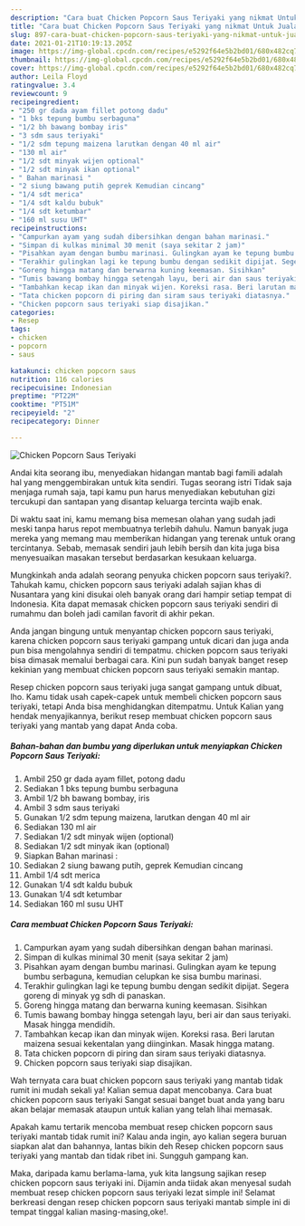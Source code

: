```yaml
---
description: "Cara buat Chicken Popcorn Saus Teriyaki yang nikmat Untuk Jualan"
title: "Cara buat Chicken Popcorn Saus Teriyaki yang nikmat Untuk Jualan"
slug: 897-cara-buat-chicken-popcorn-saus-teriyaki-yang-nikmat-untuk-jualan
date: 2021-01-21T10:19:13.205Z
image: https://img-global.cpcdn.com/recipes/e5292f64e5b2bd01/680x482cq70/chicken-popcorn-saus-teriyaki-foto-resep-utama.jpg
thumbnail: https://img-global.cpcdn.com/recipes/e5292f64e5b2bd01/680x482cq70/chicken-popcorn-saus-teriyaki-foto-resep-utama.jpg
cover: https://img-global.cpcdn.com/recipes/e5292f64e5b2bd01/680x482cq70/chicken-popcorn-saus-teriyaki-foto-resep-utama.jpg
author: Leila Floyd
ratingvalue: 3.4
reviewcount: 9
recipeingredient:
- "250 gr dada ayam fillet potong dadu"
- "1 bks tepung bumbu serbaguna"
- "1/2 bh bawang bombay iris"
- "3 sdm saus teriyaki"
- "1/2 sdm tepung maizena larutkan dengan 40 ml air"
- "130 ml air"
- "1/2 sdt minyak wijen optional"
- "1/2 sdt minyak ikan optional"
- " Bahan marinasi "
- "2 siung bawang putih geprek Kemudian cincang"
- "1/4 sdt merica"
- "1/4 sdt kaldu bubuk"
- "1/4 sdt ketumbar"
- "160 ml susu UHT"
recipeinstructions:
- "Campurkan ayam yang sudah dibersihkan dengan bahan marinasi."
- "Simpan di kulkas minimal 30 menit (saya sekitar 2 jam)"
- "Pisahkan ayam dengan bumbu marinasi. Gulingkan ayam ke tepung bumbu serbaguna, kemudian celupkan ke sisa bumbu marinasi."
- "Terakhir gulingkan lagi ke tepung bumbu dengan sedikit dipijat. Segera goreng di minyak yg sdh di panaskan."
- "Goreng hingga matang dan berwarna kuning keemasan. Sisihkan"
- "Tumis bawang bombay hingga setengah layu, beri air dan saus teriyaki. Masak hingga mendidih."
- "Tambahkan kecap ikan dan minyak wijen. Koreksi rasa. Beri larutan maizena sesuai kekentalan yang diinginkan. Masak hingga matang."
- "Tata chicken popcorn di piring dan siram saus teriyaki diatasnya."
- "Chicken popcorn saus teriyaki siap disajikan."
categories:
- Resep
tags:
- chicken
- popcorn
- saus

katakunci: chicken popcorn saus 
nutrition: 116 calories
recipecuisine: Indonesian
preptime: "PT22M"
cooktime: "PT51M"
recipeyield: "2"
recipecategory: Dinner

---
```



![Chicken Popcorn Saus Teriyaki](https://img-global.cpcdn.com/recipes/e5292f64e5b2bd01/680x482cq70/chicken-popcorn-saus-teriyaki-foto-resep-utama.jpg)

Andai kita seorang ibu, menyediakan hidangan mantab bagi famili adalah hal yang menggembirakan untuk kita sendiri. Tugas seorang istri Tidak saja menjaga rumah saja, tapi kamu pun harus menyediakan kebutuhan gizi tercukupi dan santapan yang disantap keluarga tercinta wajib enak.

Di waktu  saat ini, kamu memang bisa memesan olahan yang sudah jadi meski tanpa harus repot membuatnya terlebih dahulu. Namun banyak juga mereka yang memang mau memberikan hidangan yang terenak untuk orang tercintanya. Sebab, memasak sendiri jauh lebih bersih dan kita juga bisa menyesuaikan masakan tersebut berdasarkan kesukaan keluarga. 



Mungkinkah anda adalah seorang penyuka chicken popcorn saus teriyaki?. Tahukah kamu, chicken popcorn saus teriyaki adalah sajian khas di Nusantara yang kini disukai oleh banyak orang dari hampir setiap tempat di Indonesia. Kita dapat memasak chicken popcorn saus teriyaki sendiri di rumahmu dan boleh jadi camilan favorit di akhir pekan.

Anda jangan bingung untuk menyantap chicken popcorn saus teriyaki, karena chicken popcorn saus teriyaki gampang untuk dicari dan juga anda pun bisa mengolahnya sendiri di tempatmu. chicken popcorn saus teriyaki bisa dimasak memalui berbagai cara. Kini pun sudah banyak banget resep kekinian yang membuat chicken popcorn saus teriyaki semakin mantap.

Resep chicken popcorn saus teriyaki juga sangat gampang untuk dibuat, lho. Kamu tidak usah capek-capek untuk membeli chicken popcorn saus teriyaki, tetapi Anda bisa menghidangkan ditempatmu. Untuk Kalian yang hendak menyajikannya, berikut resep membuat chicken popcorn saus teriyaki yang mantab yang dapat Anda coba.

<!--inarticleads1-->

##### Bahan-bahan dan bumbu yang diperlukan untuk menyiapkan Chicken Popcorn Saus Teriyaki:

1. Ambil 250 gr dada ayam fillet, potong dadu
1. Sediakan 1 bks tepung bumbu serbaguna
1. Ambil 1/2 bh bawang bombay, iris
1. Ambil 3 sdm saus teriyaki
1. Gunakan 1/2 sdm tepung maizena, larutkan dengan 40 ml air
1. Sediakan 130 ml air
1. Sediakan 1/2 sdt minyak wijen (optional)
1. Sediakan 1/2 sdt minyak ikan (optional)
1. Siapkan  Bahan marinasi :
1. Sediakan 2 siung bawang putih, geprek Kemudian cincang
1. Ambil 1/4 sdt merica
1. Gunakan 1/4 sdt kaldu bubuk
1. Gunakan 1/4 sdt ketumbar
1. Sediakan 160 ml susu UHT




<!--inarticleads2-->

##### Cara membuat Chicken Popcorn Saus Teriyaki:

1. Campurkan ayam yang sudah dibersihkan dengan bahan marinasi.
1. Simpan di kulkas minimal 30 menit (saya sekitar 2 jam)
1. Pisahkan ayam dengan bumbu marinasi. Gulingkan ayam ke tepung bumbu serbaguna, kemudian celupkan ke sisa bumbu marinasi.
1. Terakhir gulingkan lagi ke tepung bumbu dengan sedikit dipijat. Segera goreng di minyak yg sdh di panaskan.
1. Goreng hingga matang dan berwarna kuning keemasan. Sisihkan
1. Tumis bawang bombay hingga setengah layu, beri air dan saus teriyaki. Masak hingga mendidih.
1. Tambahkan kecap ikan dan minyak wijen. Koreksi rasa. Beri larutan maizena sesuai kekentalan yang diinginkan. Masak hingga matang.
1. Tata chicken popcorn di piring dan siram saus teriyaki diatasnya.
1. Chicken popcorn saus teriyaki siap disajikan.




Wah ternyata cara buat chicken popcorn saus teriyaki yang mantab tidak rumit ini mudah sekali ya! Kalian semua dapat mencobanya. Cara buat chicken popcorn saus teriyaki Sangat sesuai banget buat anda yang baru akan belajar memasak ataupun untuk kalian yang telah lihai memasak.

Apakah kamu tertarik mencoba membuat resep chicken popcorn saus teriyaki mantab tidak rumit ini? Kalau anda ingin, ayo kalian segera buruan siapkan alat dan bahannya, lantas bikin deh Resep chicken popcorn saus teriyaki yang mantab dan tidak ribet ini. Sungguh gampang kan. 

Maka, daripada kamu berlama-lama, yuk kita langsung sajikan resep chicken popcorn saus teriyaki ini. Dijamin anda tiidak akan menyesal sudah membuat resep chicken popcorn saus teriyaki lezat simple ini! Selamat berkreasi dengan resep chicken popcorn saus teriyaki mantab simple ini di tempat tinggal kalian masing-masing,oke!.


